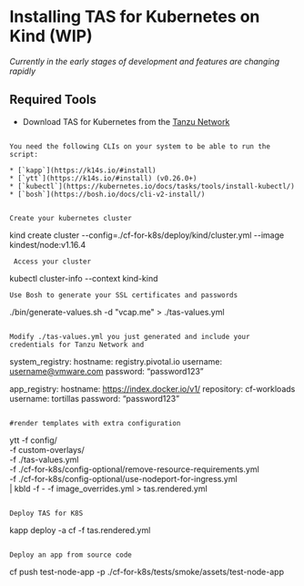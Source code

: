 # Installing TAS for Kubernetes on Kind (WIP)
*Currently in the early stages of development and features are changing rapidly*

## Required Tools


* Download TAS for Kubernetes from the [ Tanzu Network ](https://network.pivotal.io/products/tas-for-kubernetes/)
```

You need the following CLIs on your system to be able to run the script:

* [`kapp`](https://k14s.io/#install)
* [`ytt`](https://k14s.io/#install) (v0.26.0+)
* [`kubectl`](https://kubernetes.io/docs/tasks/tools/install-kubectl/)
* [`bosh`](https://bosh.io/docs/cli-v2-install/)


Create your kubernetes cluster
```
kind create cluster --config=./cf-for-k8s/deploy/kind/cluster.yml --image kindest/node:v1.16.4 
```
 Access your cluster
```
kubectl cluster-info --context kind-kind
```
Use Bosh to generate your SSL certificates and passwords
```
./bin/generate-values.sh -d "vcap.me" > ./tas-values.yml
```

Modify ./tas-values.yml you just generated and include your credentials for Tanzu Network and 
```
system_registry: 
    hostname: registry.pivotal.io 
    username: username@vmware.com
    password: “password123”

app_registry:
  hostname: https://index.docker.io/v1/
  repository: cf-workloads
  username: tortillas
  password: “password123”
```

#render templates with extra configuration 
```  
ytt -f config/ \
  -f custom-overlays/ \
  -f ./tas-values.yml \
  -f ./cf-for-k8s/config-optional/remove-resource-requirements.yml \
  -f ./cf-for-k8s/config-optional/use-nodeport-for-ingress.yml \
  | kbld -f - -f image_overrides.yml > tas.rendered.yml
```

Deploy TAS for K8S

```
kapp deploy -a cf -f tas.rendered.yml
```

Deploy an app from source code

```
cf push test-node-app -p ./cf-for-k8s/tests/smoke/assets/test-node-app
```

